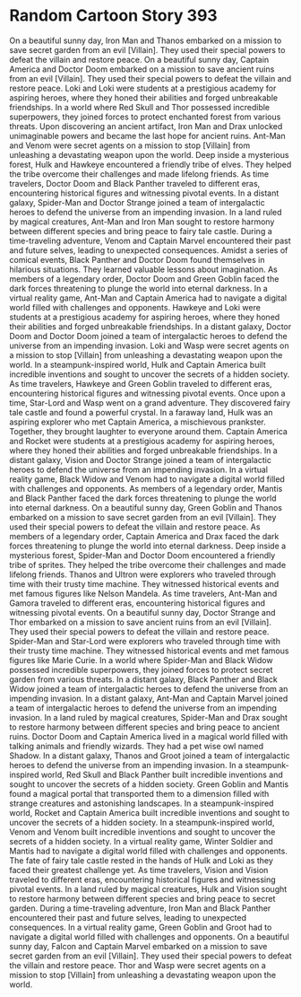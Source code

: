 # Random Cartoon Story 393

On a beautiful sunny day, Iron Man and Thanos embarked on a mission to save secret garden from an evil [Villain]. They used their special powers to defeat the villain and restore peace.
On a beautiful sunny day, Captain America and Doctor Doom embarked on a mission to save ancient ruins from an evil [Villain]. They used their special powers to defeat the villain and restore peace.
Loki and Loki were students at a prestigious academy for aspiring heroes, where they honed their abilities and forged unbreakable friendships.
In a world where Red Skull and Thor possessed incredible superpowers, they joined forces to protect enchanted forest from various threats.
Upon discovering an ancient artifact, Iron Man and Drax unlocked unimaginable powers and became the last hope for ancient ruins.
Ant-Man and Venom were secret agents on a mission to stop [Villain] from unleashing a devastating weapon upon the world.
Deep inside a mysterious forest, Hulk and Hawkeye encountered a friendly tribe of elves. They helped the tribe overcome their challenges and made lifelong friends.
As time travelers, Doctor Doom and Black Panther traveled to different eras, encountering historical figures and witnessing pivotal events.
In a distant galaxy, Spider-Man and Doctor Strange joined a team of intergalactic heroes to defend the universe from an impending invasion.
In a land ruled by magical creatures, Ant-Man and Iron Man sought to restore harmony between different species and bring peace to fairy tale castle.
During a time-traveling adventure, Venom and Captain Marvel encountered their past and future selves, leading to unexpected consequences.
Amidst a series of comical events, Black Panther and Doctor Doom found themselves in hilarious situations. They learned valuable lessons about imagination.
As members of a legendary order, Doctor Doom and Green Goblin faced the dark forces threatening to plunge the world into eternal darkness.
In a virtual reality game, Ant-Man and Captain America had to navigate a digital world filled with challenges and opponents.
Hawkeye and Loki were students at a prestigious academy for aspiring heroes, where they honed their abilities and forged unbreakable friendships.
In a distant galaxy, Doctor Doom and Doctor Doom joined a team of intergalactic heroes to defend the universe from an impending invasion.
Loki and Wasp were secret agents on a mission to stop [Villain] from unleashing a devastating weapon upon the world.
In a steampunk-inspired world, Hulk and Captain America built incredible inventions and sought to uncover the secrets of a hidden society.
As time travelers, Hawkeye and Green Goblin traveled to different eras, encountering historical figures and witnessing pivotal events.
Once upon a time, Star-Lord and Wasp went on a grand adventure. They discovered fairy tale castle and found a powerful crystal.
In a faraway land, Hulk was an aspiring explorer who met Captain America, a mischievous prankster. Together, they brought laughter to everyone around them.
Captain America and Rocket were students at a prestigious academy for aspiring heroes, where they honed their abilities and forged unbreakable friendships.
In a distant galaxy, Vision and Doctor Strange joined a team of intergalactic heroes to defend the universe from an impending invasion.
In a virtual reality game, Black Widow and Venom had to navigate a digital world filled with challenges and opponents.
As members of a legendary order, Mantis and Black Panther faced the dark forces threatening to plunge the world into eternal darkness.
On a beautiful sunny day, Green Goblin and Thanos embarked on a mission to save secret garden from an evil [Villain]. They used their special powers to defeat the villain and restore peace.
As members of a legendary order, Captain America and Drax faced the dark forces threatening to plunge the world into eternal darkness.
Deep inside a mysterious forest, Spider-Man and Doctor Doom encountered a friendly tribe of sprites. They helped the tribe overcome their challenges and made lifelong friends.
Thanos and Ultron were explorers who traveled through time with their trusty time machine. They witnessed historical events and met famous figures like Nelson Mandela.
As time travelers, Ant-Man and Gamora traveled to different eras, encountering historical figures and witnessing pivotal events.
On a beautiful sunny day, Doctor Strange and Thor embarked on a mission to save ancient ruins from an evil [Villain]. They used their special powers to defeat the villain and restore peace.
Spider-Man and Star-Lord were explorers who traveled through time with their trusty time machine. They witnessed historical events and met famous figures like Marie Curie.
In a world where Spider-Man and Black Widow possessed incredible superpowers, they joined forces to protect secret garden from various threats.
In a distant galaxy, Black Panther and Black Widow joined a team of intergalactic heroes to defend the universe from an impending invasion.
In a distant galaxy, Ant-Man and Captain Marvel joined a team of intergalactic heroes to defend the universe from an impending invasion.
In a land ruled by magical creatures, Spider-Man and Drax sought to restore harmony between different species and bring peace to ancient ruins.
Doctor Doom and Captain America lived in a magical world filled with talking animals and friendly wizards. They had a pet wise owl named Shadow.
In a distant galaxy, Thanos and Groot joined a team of intergalactic heroes to defend the universe from an impending invasion.
In a steampunk-inspired world, Red Skull and Black Panther built incredible inventions and sought to uncover the secrets of a hidden society.
Green Goblin and Mantis found a magical portal that transported them to a dimension filled with strange creatures and astonishing landscapes.
In a steampunk-inspired world, Rocket and Captain America built incredible inventions and sought to uncover the secrets of a hidden society.
In a steampunk-inspired world, Venom and Venom built incredible inventions and sought to uncover the secrets of a hidden society.
In a virtual reality game, Winter Soldier and Mantis had to navigate a digital world filled with challenges and opponents.
The fate of fairy tale castle rested in the hands of Hulk and Loki as they faced their greatest challenge yet.
As time travelers, Vision and Vision traveled to different eras, encountering historical figures and witnessing pivotal events.
In a land ruled by magical creatures, Hulk and Vision sought to restore harmony between different species and bring peace to secret garden.
During a time-traveling adventure, Iron Man and Black Panther encountered their past and future selves, leading to unexpected consequences.
In a virtual reality game, Green Goblin and Groot had to navigate a digital world filled with challenges and opponents.
On a beautiful sunny day, Falcon and Captain Marvel embarked on a mission to save secret garden from an evil [Villain]. They used their special powers to defeat the villain and restore peace.
Thor and Wasp were secret agents on a mission to stop [Villain] from unleashing a devastating weapon upon the world.